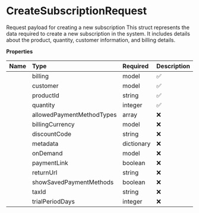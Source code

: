 # CreateSubscriptionRequest

Request payload for creating a new subscription This struct represents the data required to create a new subscription in the system. It includes details about the product, quantity, customer information, and billing details.

**Properties**

| Name | Type | Required | Description |
| :-------- | :----------| :----------| :----------|
    | billing | model | ✅ |  |
    | customer | model | ✅ |  |
    | productId | string | ✅ | Unique identifier of the product to subscribe to |
    | quantity | integer | ✅ | Number of units to subscribe for. Must be at least 1. |
    | allowedPaymentMethodTypes | array | ❌ | List of payment methods allowed during checkout. Customers will **never** see payment methods that are **not** in this list. However, adding a method here **does not guarantee** customers will see it. Availability still depends on other factors (e.g., customer location, merchant settings). |
    | billingCurrency | model | ❌ |  |
    | discountCode | string | ❌ | Discount Code to apply to the subscription |
    | metadata | dictionary | ❌ |  |
    | onDemand | model | ❌ |  |
    | paymentLink | boolean | ❌ | If true, generates a payment link. Defaults to false if not specified. |
    | returnUrl | string | ❌ | Optional URL to redirect after successful subscription creation |
    | showSavedPaymentMethods | boolean | ❌ | Display saved payment methods of a returning customer False by default |
    | taxId | string | ❌ | Tax ID in case the payment is B2B. If tax id validation fails the payment creation will fail |
    | trialPeriodDays | integer | ❌ | Optional trial period in days If specified, this value overrides the trial period set in the product's price Must be between 0 and 10000 days |




<!-- This file was generated by liblab | https://liblab.com/ -->